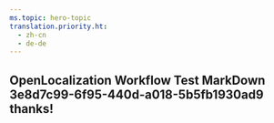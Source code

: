 ```yaml
---
ms.topic: hero-topic
translation.priority.ht: 
  - zh-cn
  - de-de
---
```

## OpenLocalization Workflow Test MarkDown 3e8d7c99-6f95-440d-a018-5b5fb1930ad9 thanks!

